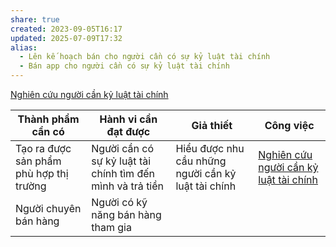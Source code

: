 ```yaml
---
share: true
created: 2023-09-05T16:17
updated: 2025-07-09T17:32
alias:
  - Lên kế hoạch bán cho người cần có sự kỷ luật tài chính
  - Bán app cho người cần có sự kỷ luật tài chính
---
```

[Nghiên cứu người cần kỷ luật tài chính](../../Ng%C6%B0%E1%BB%9Di%20d%C3%B9ng/Ng%C6%B0%E1%BB%9Di%20d%C3%B9ng%20c%C3%A1%20nh%C3%A2n/T%E1%BB%95%20ch%E1%BB%A9c%20nh%E1%BB%8F%20ho%E1%BA%B7c%20ng%C6%B0%E1%BB%9Di%20c%E1%BA%A7n%20k%E1%BB%B7%20lu%E1%BA%ADt%20t%C3%A0i%20ch%C3%ADnh.md)

| Thành phẩm cần có                       | Hành vi cần đạt được                                       | Giả thiết                                           | Công việc                                                                                |
| --------------------------------------- | ---------------------------------------------------------- | --------------------------------------------------- | ---------------------------------------------------------------------------------------- |
| Tạo ra được sản phẩm phù hợp thị trường | Người cần có sự kỷ luật tài chính tìm đến mình và trả tiền | Hiểu được nhu cầu những người cần kỷ luật tài chính | [Nghiên cứu người cần kỷ luật tài chính](../../Ng%C6%B0%E1%BB%9Di%20d%C3%B9ng/Ng%C6%B0%E1%BB%9Di%20d%C3%B9ng%20c%C3%A1%20nh%C3%A2n/T%E1%BB%95%20ch%E1%BB%A9c%20nh%E1%BB%8F%20ho%E1%BA%B7c%20ng%C6%B0%E1%BB%9Di%20c%E1%BA%A7n%20k%E1%BB%B7%20lu%E1%BA%ADt%20t%C3%A0i%20ch%C3%ADnh.md) |
| Người chuyên bán hàng                   | Người có kỹ năng bán hàng tham gia                         |                                                     |                                                                                          |
